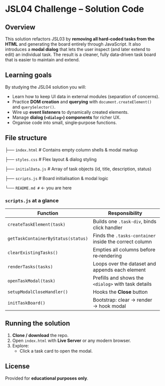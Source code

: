 # JSL04 Challenge – Solution Code

## Overview

This solution refactors JSL03 by **removing all hard‑coded tasks from the HTML** and generating the board entirely through JavaScript. It also introduces a **modal dialog** that lets the user inspect (and later extend to edit) an individual task. The result is a cleaner, fully data‑driven task board that is easier to maintain and extend.

## Learning goals

By studying the JSL04 solution you will:

- Learn how to keep UI data in external modules (separation of concerns).
- Practice **DOM creation** and **querying** with `document.createElement()` and `querySelector()`.
- Wire up **event listeners** to dynamically created elements.
- Manage **dialog (`<dialog>`) components** for richer UX.
- Organise code into small, single‑purpose functions.

## File structure

├── `index.html` # Contains empty column shells & modal markup

├── `styles.css` # Flex layout & dialog styling

├── `initialData.js` # Array of task objects (id, title, description, status)

├── `scripts.js` # Board initialisation & modal logic

└── `README.md #` ← you are here

### `scripts.js` at a glance

| Function                           | Responsibility                                         |
| ---------------------------------- | ------------------------------------------------------ |
| `createTaskElement(task)`          | Builds one `.task-div`, binds click handler            |
| `getTaskContainerByStatus(status)` | Finds the `.tasks-container` inside the correct column |
| `clearExistingTasks()`             | Empties all columns before re‑rendering                |
| `renderTasks(tasks)`               | Loops over the dataset and appends each element        |
| `openTaskModal(task)`              | Prefills and shows the `<dialog>` with task details    |
| `setupModalCloseHandler()`         | Hooks the **Close** button                             |
| `initTaskBoard()`                  | Bootstrap: clear → render → hook modal                 |

## Running the solution

1. **Clone / download** the repo.
2. Open `index.html` with **Live Server** or any modern browser.
3. Explore:
   - Click a task card to open the modal.

## License

Provided for **educational purposes only**.
